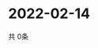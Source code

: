 # 2022-02-14
  共 0条

  <!-- BEGIN -->
  <!-- 最后更新时间Mon Feb 14 2022 23:03:47 GMT+0000 (Coordinated Universal Time) -->
  
  <!-- END -->
  
  